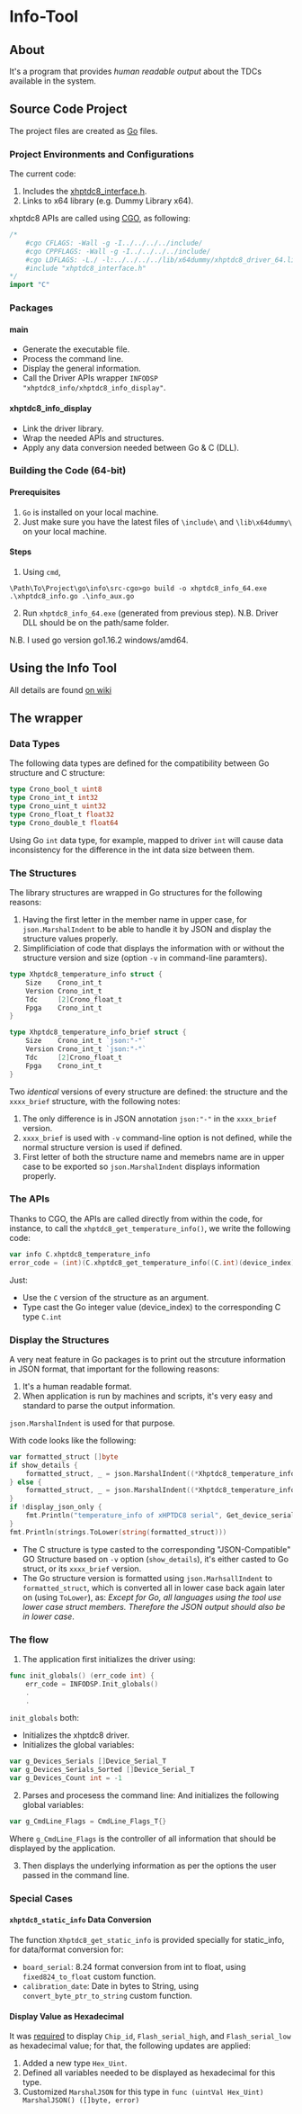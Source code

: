 
# Info-Tool

## About
It's a program that provides _human readable output_ about the TDCs available in the system.

## Source Code Project 
The project files are created as [Go](https://golang.org/) files.

### Project Environments and Configurations
The current code:
1. Includes the [xhptdc8_interface.h](https://github.com/cronologic-de/xhptdc8_babel/blob/main/include/xHPTDC8_interface.h).
2. Links to x64 library (e.g. Dummy Library x64).

xhptdc8 APIs are called using [CGO](https://golang.org/pkg/cmd/cgo/), as following:
```GO
/*
	#cgo CFLAGS: -Wall -g -I../../../../include/
	#cgo CPPFLAGS: -Wall -g -I../../../../include/	
	#cgo LDFLAGS: -L./ -l:../../../../lib/x64dummy/xhptdc8_driver_64.lib
	#include "xhptdc8_interface.h"
*/
import "C"
```

### Packages
#### main
- Generate the executable file.
- Process the command line.
- Display the general information.
- Call the Driver APIs wrapper `INFODSP "xhptdc8_info/xhptdc8_info_display"`.

#### xhptdc8_info_display
- Link the driver library.
- Wrap the needed APIs and structures.
- Apply any data conversion needed between Go & C (DLL).

### Building the Code (64-bit)
#### Prerequisites
1. `Go` is installed on your local machine.
2. Just make sure you have the latest files of `\include\` and `\lib\x64dummy\` on your local machine.

#### Steps
1. Using `cmd`, 
```CMD
\Path\To\Project\go\info\src-cgo>go build -o xhptdc8_info_64.exe .\xhptdc8_info.go .\info_aux.go
```
2. Run `xhptdc8_info_64.exe` (generated from previous step). N.B. Driver DLL should be on the path/same folder.

N.B. I used go version go1.16.2 windows/amd64.

## Using the Info Tool
All details are found [on wiki](https://github.com/cronologic-de/xhptdc8_babel/wiki/using_info_tool)

## The wrapper

### Data Types
The following data types are defined for the compatibility between Go structure and C structure:
```Go
type Crono_bool_t uint8
type Crono_int_t int32
type Crono_uint_t uint32
type Crono_float_t float32
type Crono_double_t float64
```
Using Go `int` data type, for example, mapped to driver `int` will cause data inconsistency for the difference in the int data size between them.

### The Structures
The library structures are wrapped in Go structures for the following reasons:
1. Having the first letter in the member name in upper case, for `json.MarshalIndent` to be able to handle it by JSON and display the structure values properly.
2. Simplificiation of code that displays the information with or without the structure version and size (option `-v` in command-line paramters).

```Go
type Xhptdc8_temperature_info struct {
	Size    Crono_int_t
	Version Crono_int_t
	Tdc     [2]Crono_float_t
	Fpga    Crono_int_t
}

type Xhptdc8_temperature_info_brief struct {
	Size    Crono_int_t `json:"-"`
	Version Crono_int_t `json:"-"`
	Tdc     [2]Crono_float_t
	Fpga    Crono_int_t
}
```

Two _identical_ versions of every structure are defined: the structure and the `xxxx_brief` structure, with the following notes:
1. The only difference is in JSON annotation ``json:"-"`` in the `xxxx_brief` version.
2. `xxxx_brief` is used with `-v` command-line option is not defined, while the normal structure version is used if defined.
3. First letter of both the structure name and memebrs name are in upper case to be exported so `json.MarshalIndent` displays information properly.

### The APIs
Thanks to CGO, the APIs are called directly from within the code, for instance, to call the `xhptdc8_get_temperature_info()`, we write the following code:
```GO
var info C.xhptdc8_temperature_info
error_code = (int)(C.xhptdc8_get_temperature_info((C.int)(device_index), &info))
```
Just:
- Use the `C` version of the structure as an argument.
- Type cast the Go integer value (device_index) to the corresponding C type `C.int`

### Display the Structures
A very neat feature in Go packages is to print out the strcuture information in JSON format, that important for the following reasons:
1. It's a human readable format.
2. When application is run by machines and scripts, it's very easy and standard to parse the output information.

`json.MarshalIndent` is used for that purpose.

With code looks like the following:
```GO
var formatted_struct []byte
if show_details {
	formatted_struct, _ = json.MarshalIndent((*Xhptdc8_temperature_info)(unsafe.Pointer(&info)), "", "  ")
} else {
	formatted_struct, _ = json.MarshalIndent((*Xhptdc8_temperature_info_brief)(unsafe.Pointer(&info)), "", "  ")
}
if !display_json_only {
	fmt.Println("temperature_info of xHPTDC8 serial", Get_device_serial(device_index), "at index", device_index)
}
fmt.Println(strings.ToLower(string(formatted_struct)))
```
- The C structure is type casted to the corresponding "JSON-Compatible" GO Structure based on `-v` option (`show_details`), it's either casted to Go struct, or its `xxxx_brief` version.
- The Go structure version is formatted using `json.MarhsallIndent` to `formatted_struct`, which is converted all in lower case back again later on (using `ToLower`), as: _Except for Go, all languages using the tool use lower case struct members. Therefore the JSON output should also be in lower case_.

### The flow
1. The application first initializes the driver using:
```GO
func init_globals() (err_code int) {
    err_code = INFODSP.Init_globals()
    .
    .
```

`init_globals` both:
- Initializes the xhptdc8 driver.
- Initializes the global variables: 
```GO
var g_Devices_Serials []Device_Serial_T
var g_Devices_Serials_Sorted []Device_Serial_T
var g_Devices_Count int = -1
```

2. Parses and procesess the command line:
And initializes the following global variables:
```GO
var g_CmdLine_Flags = CmdLine_Flags_T{}
```
Where `g_CmdLine_Flags` is the controller of all information that should be displayed by the application.

3. Then displays the underlying information as per the options the user passed in the command line.

### Special Cases
#### `xhptdc8_static_info` Data Conversion
The function `Xhptdc8_get_static_info` is provided specially for static_info, for data/format conversion for:
- `board_serial`: 8.24 format conversion from int to float, using `fixed824_to_float` custom function.
- `calibration_date`: Date in bytes to String, using `convert_byte_ptr_to_string` custom function.

#### Display Value as Hexadecimal
It was [required](/../../issues/45) to display `Chip_id`, `Flash_serial_high`, and `Flash_serial_low` as hexadecimal value; for that, the following updates are applied:
1. Added a new type `Hex_Uint`.
2. Defined all variables needed to be displayed as hexadecimal for this type.
3. Customized `MarshalJSON` for this type in `func (uintVal Hex_Uint) MarshalJSON() ([]byte, error)`
